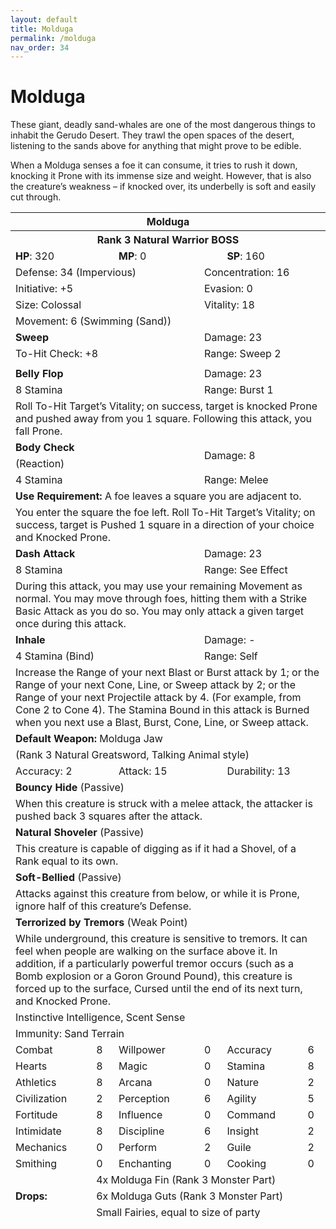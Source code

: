 ```yaml
---
layout: default
title: Molduga
permalink: /molduga
nav_order: 34
---
```


# Molduga

These giant, deadly sand-whales are one of the most dangerous things to inhabit the Gerudo Desert. They trawl the open spaces of the desert, listening to the sands above for anything that might prove to be edible.

When a Molduga senses a foe it can consume, it tries to rush it down, knocking it Prone with its immense size and weight. However, that is also the creature’s weakness – if knocked over, its underbelly is soft and easily cut through.

<table class="creature-table">
  <thead>
    <tr>
      <th colspan="6" class="fs-6 text-grey-lt-000 creature-title-bg">Molduga</th>
    </tr>
    <tr>
      <th colspan="6" class="fs-5 text-grey-lt-000 creature-title-bg">Rank 3 Natural Warrior BOSS</th>
    </tr>
    <tr>
      <td class="text-grey-dk-300 creature-content-bg-dark" colspan="2">
        <strong>HP</strong>: 320
      </td>
      <td class="text-grey-dk-300 creature-content-bg-dark" colspan="2">
        <strong>MP</strong>: 0
      </td>
      <td class="text-grey-dk-300 creature-content-bg-dark" colspan="2">
        <strong>SP</strong>: 160
      </td>
    </tr>
    <tr>
      <td class="text-grey-dk-300 creature-content-bg-light" colspan="3">Defense: 34 (Impervious)</td>
      <td class="text-grey-dk-300 creature-content-bg-light" colspan="3">Concentration: 16</td>
    </tr>
    <tr>
      <td class="text-grey-dk-300 creature-content-bg-light" colspan="3">Initiative: +5</td>
      <td class="text-grey-dk-300 creature-content-bg-light" colspan="3">Evasion: 0</td>
    </tr>
    <tr>
      <td class="text-grey-dk-300 creature-content-bg-light" colspan="3">Size: Colossal</td>
      <td class="text-grey-dk-300 creature-content-bg-light" colspan="3">Vitality: 18</td>
    </tr>
    <tr>
      <td class="text-grey-dk-300 creature-content-bg-light" colspan="6">Movement: 6 (Swimming (Sand))</td>
    </tr>
    <tr>
      <td class="text-grey-dk-300 creature-content-bg-dark" colspan="3">
        <strong>Sweep</strong>
      </td>
      <td class="text-grey-dk-300 creature-content-bg-dark" colspan="3">Damage: 23</td>
    </tr>
    <tr>
      <td class="text-grey-dk-300 creature-content-bg-dark" colspan="3">To-Hit Check: +8</td>
      <td class="text-grey-dk-300 creature-content-bg-dark" colspan="3">Range: Sweep 2</td>
    </tr>
    <tr>
      <td class="text-grey-dk-300 creature-content-bg-dark fs-2" colspan="6"></td>
    </tr>
    <tr>
      <td class="text-grey-dk-300 creature-content-bg-light" colspan="3">
        <strong>Belly Flop</strong>
      </td>
      <td class="text-grey-dk-300 creature-content-bg-light" colspan="3">Damage: 23</td>
    </tr>
    <tr class="text-grey-dk-300 creature-content-bg-light">
      <td class="text-grey-dk-300 creature-content-bg-light" colspan="3">8 Stamina</td>
      <td class="text-grey-dk-300 creature-content-bg-light" colspan="3">Range: Burst 1</td>
    </tr>
    <tr>
      <td class="text-grey-dk-300 creature-content-bg-light fs-2" colspan="6">Roll To-Hit Target’s Vitality; on success, target is knocked Prone and pushed away from you 1 square. Following this attack, you fall Prone.</td>
    </tr>
    <tr>
      <td class="text-grey-dk-300 creature-content-bg-light" colspan="3">
        <strong>Body Check</strong>
      </td>
      <td class="text-grey-dk-300 creature-content-bg-light" colspan="3" rowspan="2">Damage: 8</td>
    </tr>
    <tr>
      <td class="text-grey-dk-300 creature-content-bg-light" colspan="3">(Reaction)</td>
    </tr>
    <tr class="text-grey-dk-300 creature-content-bg-light">
      <td class="text-grey-dk-300 creature-content-bg-light" colspan="3">4 Stamina</td>
      <td class="text-grey-dk-300 creature-content-bg-light" colspan="3">Range: Melee</td>
    </tr>
    <tr>
      <td class="text-grey-dk-300 creature-content-bg-light" colspan="6">
        <strong>Use Requirement: </strong>A foe leaves a square you are  adjacent to.
      </td>
    </tr>
    <tr>
      <td class="text-grey-dk-300 creature-content-bg-light fs-2" colspan="6">You enter the square the foe left. Roll To-Hit Target’s Vitality; on success, target is Pushed 1 square in a direction of your choice and Knocked Prone.
</td>
    </tr>
    <tr>
      <td class="text-grey-dk-300 creature-content-bg-light" colspan="3">
        <strong>Dash Attack</strong>
      </td>
      <td class="text-grey-dk-300 creature-content-bg-light" colspan="3">Damage: 23</td>
    </tr>
    <tr class="text-grey-dk-300 creature-content-bg-light">
      <td class="text-grey-dk-300 creature-content-bg-light" colspan="3">8 Stamina</td>
      <td class="text-grey-dk-300 creature-content-bg-light" colspan="3">Range: See Effect</td>
    </tr>
    <tr>
      <td class="text-grey-dk-300 creature-content-bg-light fs-2" colspan="6">During this attack, you may use your remaining Movement as normal. You may move through foes, hitting them with a Strike Basic Attack as you do so. You may only attack a given target once during this attack.
</td>
    </tr>
    <tr>
      <td class="text-grey-dk-300 creature-content-bg-light" colspan="3">
        <strong>Inhale</strong>
      </td>
      <td class="text-grey-dk-300 creature-content-bg-light" colspan="3">Damage: -</td>
    </tr>
    <tr class="text-grey-dk-300 creature-content-bg-light">
      <td class="text-grey-dk-300 creature-content-bg-light" colspan="3">4 Stamina (Bind)</td>
      <td class="text-grey-dk-300 creature-content-bg-light" colspan="3">Range: Self</td>
    </tr>
    <tr>
      <td class="text-grey-dk-300 creature-content-bg-light fs-2" colspan="6">Increase the Range of your next Blast or Burst attack by 1; or the Range of your next Cone, Line, or Sweep attack by 2; or the Range of your next Projectile attack by 4. (For example, from Cone 2 to Cone 4). The Stamina Bound in this attack is Burned when you next use a Blast, Burst, Cone, Line, or Sweep attack.</td>
    </tr>
    <tr>
      <td class="text-grey-dk-300 creature-content-bg-dark" colspan="6">
        <strong>Default Weapon: </strong>Molduga Jaw
      </td>
    </tr>
    <tr>
      <td class="text-grey-dk-300 creature-content-bg-dark" colspan="6">(Rank 3 Natural Greatsword, Talking Animal style)</td>
    </tr>
    <tr>
      <td class="text-grey-dk-300 creature-content-bg-dark" colspan="2">Accuracy: 2</td>
      <td class="text-grey-dk-300 creature-content-bg-dark" colspan="2">Attack: 15</td>
      <td class="text-grey-dk-300 creature-content-bg-dark" colspan="2">Durability: 13</td>
    </tr>
    <tr>
      <td class="text-grey-dk-300 creature-content-bg-light" colspan="6">
        <strong>Bouncy Hide</strong> (Passive)
      </td>
    </tr>
    <tr>
      <td class="text-grey-dk-300 creature-content-bg-light fs-2" colspan="6">When this creature is struck with a melee attack, the attacker is pushed back 3 squares after the attack.
</td>
    </tr>
    <tr>
      <td class="text-grey-dk-300 creature-content-bg-light" colspan="6">
        <strong>Natural Shoveler</strong> (Passive)
      </td>
    </tr>
    <tr>
      <td class="text-grey-dk-300 creature-content-bg-light fs-2" colspan="6">This creature is capable of digging as if it had a Shovel, of a Rank equal to its own.</td>
    </tr>
    <tr>
      <td class="text-grey-dk-300 creature-content-bg-light" colspan="6">
        <strong>Soft-Bellied</strong> (Passive)
      </td>
    </tr>
    <tr>
      <td class="text-grey-dk-300 creature-content-bg-light fs-2" colspan="6">Attacks against this creature from below, or while it is Prone, ignore half of this creature’s Defense.</td>
    </tr>
    <tr>
      <td class="text-grey-dk-300 creature-content-bg-light" colspan="6">
        <strong>Terrorized by Tremors</strong> (Weak Point)
      </td>
    </tr>
    <tr>
      <td class="text-grey-dk-300 creature-content-bg-light fs-2" colspan="6">While underground, this creature is sensitive to tremors. It can feel when people are walking on the surface above it. In addition, if a particularly powerful tremor occurs (such as a Bomb explosion or a Goron Ground Pound), this creature is forced up to the surface, Cursed until the end of its next turn, and Knocked Prone.
</td>
    </tr>
    <tr>
      <td class="text-grey-dk-300 creature-content-bg-dark fs-4" colspan="6">Instinctive Intelligence, Scent Sense</td>
    </tr>
    <tr>
      <td class="text-grey-dk-300 creature-content-bg-dark fs-4" colspan="6">Immunity: Sand Terrain</td>
    </tr>
    <tr>
      <td class="text-grey-dk-300 creature-content-bg-dark fs-2">Combat</td>
      <td class="text-grey-dk-300 creature-content-bg-dark fs-2">8</td>
      <td class="text-grey-dk-300 creature-content-bg-dark fs-2">Willpower</td>
      <td class="text-grey-dk-300 creature-content-bg-dark fs-2">0</td>
      <td class="text-grey-dk-300 creature-content-bg-dark fs-2">Accuracy</td>
      <td class="text-grey-dk-300 creature-content-bg-dark fs-2">6</td>
    </tr>
    <tr class="text-grey-dk-300 creature-content-bg-dark fs-2">
      <td class="text-grey-dk-300 creature-content-bg-dark fs-2">Hearts</td>
      <td class="text-grey-dk-300 creature-content-bg-dark fs-2">8</td>
      <td class="text-grey-dk-300 creature-content-bg-dark fs-2">Magic</td>
      <td class="text-grey-dk-300 creature-content-bg-dark fs-2">0</td>
      <td class="text-grey-dk-300 creature-content-bg-dark fs-2">Stamina</td>
      <td class="text-grey-dk-300 creature-content-bg-dark fs-2">8</td>
    </tr>
    <tr class="text-grey-dk-300 creature-content-bg-dark fs-2">
      <td class="text-grey-dk-300 creature-content-bg-dark fs-2">Athletics</td>
      <td class="text-grey-dk-300 creature-content-bg-dark fs-2">8</td>
      <td class="text-grey-dk-300 creature-content-bg-dark fs-2">Arcana</td>
      <td class="text-grey-dk-300 creature-content-bg-dark fs-2">0</td>
      <td class="text-grey-dk-300 creature-content-bg-dark fs-2">Nature</td>
      <td class="text-grey-dk-300 creature-content-bg-dark fs-2">2</td>
    </tr>
    <tr class="text-grey-dk-300 creature-content-bg-dark fs-2">
      <td class="text-grey-dk-300 creature-content-bg-dark fs-2">Civilization</td>
      <td class="text-grey-dk-300 creature-content-bg-dark fs-2">2</td>
      <td class="text-grey-dk-300 creature-content-bg-dark fs-2">Perception</td>
      <td class="text-grey-dk-300 creature-content-bg-dark fs-2">6</td>
      <td class="text-grey-dk-300 creature-content-bg-dark fs-2">Agility</td>
      <td class="text-grey-dk-300 creature-content-bg-dark fs-2">5</td>
    </tr>
    <tr class="text-grey-dk-300 creature-content-bg-dark fs-2">
      <td class="text-grey-dk-300 creature-content-bg-dark fs-2">Fortitude</td>
      <td class="text-grey-dk-300 creature-content-bg-dark fs-2">8</td>
      <td class="text-grey-dk-300 creature-content-bg-dark fs-2">Influence</td>
      <td class="text-grey-dk-300 creature-content-bg-dark fs-2">0</td>
      <td class="text-grey-dk-300 creature-content-bg-dark fs-2">Command</td>
      <td class="text-grey-dk-300 creature-content-bg-dark fs-2">0</td>
    </tr>
    <tr class="text-grey-dk-300 creature-content-bg-dark fs-2">
      <td class="text-grey-dk-300 creature-content-bg-dark fs-2">Intimidate</td>
      <td class="text-grey-dk-300 creature-content-bg-dark fs-2">8</td>
      <td class="text-grey-dk-300 creature-content-bg-dark fs-2">Discipline</td>
      <td class="text-grey-dk-300 creature-content-bg-dark fs-2">6</td>
      <td class="text-grey-dk-300 creature-content-bg-dark fs-2">Insight</td>
      <td class="text-grey-dk-300 creature-content-bg-dark fs-2">2</td>
    </tr>
    <tr class="text-grey-dk-300 creature-content-bg-dark fs-2">
      <td class="text-grey-dk-300 creature-content-bg-dark fs-2">Mechanics</td>
      <td class="text-grey-dk-300 creature-content-bg-dark fs-2">0</td>
      <td class="text-grey-dk-300 creature-content-bg-dark fs-2">Perform</td>
      <td class="text-grey-dk-300 creature-content-bg-dark fs-2">2</td>
      <td class="text-grey-dk-300 creature-content-bg-dark fs-2">Guile</td>
      <td class="text-grey-dk-300 creature-content-bg-dark fs-2">2</td>
    </tr>
    <tr class="text-grey-dk-300 creature-content-bg-dark fs-2">
      <td class="text-grey-dk-300 creature-content-bg-dark fs-2">Smithing</td>
      <td class="text-grey-dk-300 creature-content-bg-dark fs-2">0</td>
      <td class="text-grey-dk-300 creature-content-bg-dark fs-2">Enchanting</td>
      <td class="text-grey-dk-300 creature-content-bg-dark fs-2">0</td>
      <td class="text-grey-dk-300 creature-content-bg-dark fs-2">Cooking</td>
      <td class="text-grey-dk-300 creature-content-bg-dark fs-2">0</td>
    </tr>
    <tr>
      <td class="text-grey-dk-300 creature-content-bg-light" rowspan="3">
        <strong>Drops:</strong>
      </td>
      <td class="text-grey-dk-300 creature-content-bg-light" colspan="5">4x Molduga Fin (Rank 3 Monster Part)</td>
    </tr>
    <tr>
      <td class="text-grey-dk-300 creature-content-bg-light" colspan="5">6x Molduga Guts (Rank 3 Monster Part)</td>
    </tr>
    <tr>
      <td class="text-grey-dk-300 creature-content-bg-light" colspan="5">Small Fairies, equal to size of party</td>
    </tr>
  </thead>
</table>
